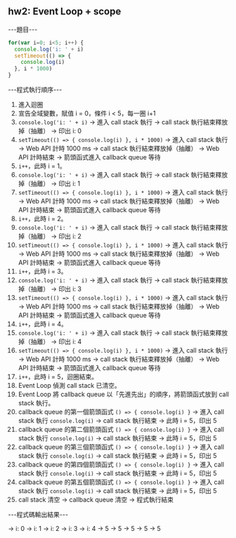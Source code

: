 ## hw2: Event Loop + scope

---題目---

```javaScript
for(var i=0; i<5; i++) {
  console.log('i: ' + i)
  setTimeout(() => {
    console.log(i)
  }, i * 1000)
}
```

---程式執行順序---

1. 進入迴圈
2. 宣告全域變數，賦值 i = 0，條件 i < 5，每一圈 i+1
3. `console.log('i: ' + i)`
  -> 進入 call stack 執行
  -> call stack 執行結束釋放掉（抽離）
  -> 印出 i: 0
4. `setTimeout(() => { console.log(i) }, i * 1000)`
  -> 進入 call stack 執行
  -> Web API 計時 1000 ms
  -> call stack 執行結束釋放掉（抽離）
  -> Web API 計時結束
  -> 箭頭函式進入 callback queue 等待
5. `i++`，此時 i = 1。
6. `console.log('i: ' + i)`
  -> 進入 call stack 執行
  -> call stack 執行結束釋放掉（抽離）
  -> 印出 i: 1
7. `setTimeout(() => { console.log(i) }, i * 1000)`
  -> 進入 call stack 執行
  -> Web API 計時 1000 ms
  -> call stack 執行結束釋放掉（抽離）
  -> Web API 計時結束
  -> 箭頭函式進入 callback queue 等待
8. `i++`，此時 i = 2。
9. `console.log('i: ' + i)`
  -> 進入 call stack 執行
  -> call stack 執行結束釋放掉（抽離）
  -> 印出 i: 2
10. `setTimeout(() => { console.log(i) }, i * 1000)`
  -> 進入 call stack 執行
  -> Web API 計時 1000 ms
  -> call stack 執行結束釋放掉（抽離）
  -> Web API 計時結束
  -> 箭頭函式進入 callback queue 等待
11. `i++`，此時 i = 3。
12. `console.log('i: ' + i)`
  -> 進入 call stack 執行
  -> call stack 執行結束釋放掉（抽離）
  -> 印出 i: 3
13. `setTimeout(() => { console.log(i) }, i * 1000)`
  -> 進入 call stack 執行
  -> Web API 計時 1000 ms
  -> call stack 執行結束釋放掉（抽離）
  -> Web API 計時結束
  -> 箭頭函式進入 callback queue 等待
14. `i++`，此時 i = 4。
15. `console.log('i: ' + i)`
  -> 進入 call stack 執行
  -> call stack 執行結束釋放掉（抽離）
  -> 印出 i: 4
16. `setTimeout(() => { console.log(i) }, i * 1000)`
  -> 進入 call stack 執行
  -> Web API 計時 1000 ms
  -> call stack 執行結束釋放掉（抽離）
  -> Web API 計時結束
  -> 箭頭函式進入 callback queue 等待
17. `i++`，此時 i = 5，迴圈結束。
18. Event Loop 偵測 call stack 已清空。
19. Event Loop 將 callback queue 以「先進先出」的順序，將箭頭函式放到 call stack 執行。
20. callback queue 的第一個箭頭函式 `() => { console.log(i) }`
  -> 進入 call stack 執行 `console.log(i)`
  -> call stack 執行結束
  -> 此時 i = 5，印出 5
21. callback queue 的第二個箭頭函式 `() => { console.log(i) }`
  -> 進入 call stack 執行 `console.log(i)`
  -> call stack 執行結束
  -> 此時 i = 5，印出 5
22. callback queue 的第三個箭頭函式 `() => { console.log(i) }`
  -> 進入 call stack 執行 `console.log(i)`
  -> call stack 執行結束
  -> 此時 i = 5，印出 5
23. callback queue 的第四個箭頭函式 `() => { console.log(i) }`
  -> 進入 call stack 執行 `console.log(i)`
  -> call stack 執行結束
  -> 此時 i = 5，印出 5
24. callback queue 的第五個箭頭函式 `() => { console.log(i) }`
  -> 進入 call stack 執行 `console.log(i)`
  -> call stack 執行結束
  -> 此時 i = 5，印出 5
25. call stack 清空
  -> callback queue 清空
  -> 程式執行結束

---程式碼輸出結果---

-> i: 0
-> i: 1
-> i: 2
-> i: 3
-> i: 4
-> 5
-> 5
-> 5
-> 5
-> 5